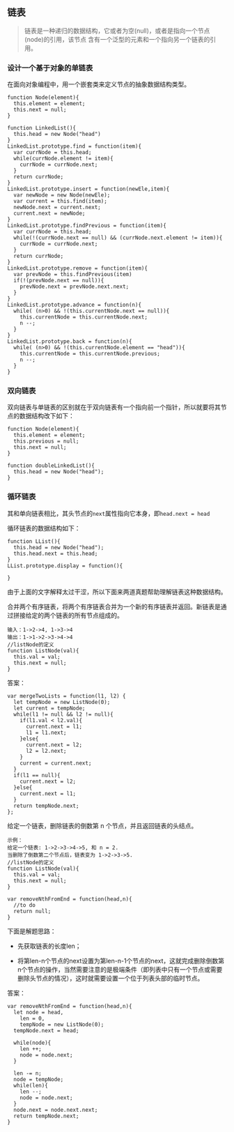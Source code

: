## 链表

>链表是一种递归的数据结构，它或者为空(null)，或者是指向一个节点(node)的引用，该节点
含有一个泛型的元素和一个指向另一个链表的引用。

### 设计一个基于对象的单链表

在面向对象编程中，用一个嵌套类来定义节点的抽象数据结构类型。
```angularjs
function Node(element){
  this.element = element;
  this.next = null;
}
```

```angularjs
function LinkedList(){
  this.head = new Node("head")
}
LinkedList.prototype.find = function(item){
  var currNode = this.head;
  while(currNode.element != item){
    currNode = currNode.next;
  }
  return currNode;
}
LinkedList.prototype.insert = function(newEle,item){
  var newNode = new Node(newEle);
  var current = this.find(item);
  newNode.next = current.next;
  current.next = newNode;
}
LinkedList.prototype.findPrevious = function(item){
  var currNode = this.head;
  while(!(currNode.next == null) && (currNode.next.element != item)){
    currNode = currNode.next;
  }
  return currNode;
}
LinkedList.prototype.remove = function(item){
  var prevNode = this.findPrevious(item)
  if(!(prevNode.next == null)){
    prevNode.next = prevNode.next.next;
  }
}
LinkedList.prototype.advance = function(n){
  while( (n>0) && !(this.currentNode.next == null)){
    this.currentNode = this.currentNode.next;
    n --;
  }
}
LinkedList.prototype.back = function(n){
  while( (n>0) && !(this.currentNode.element == "head")){
    this.currentNode = this.currentNode.previous;
    n --;
  }
}
```

### 双向链表

双向链表与单链表的区别就在于双向链表有一个指向前一个指针，所以就要将其节点的数据结构改下如下：

```
function Node(element){
  this.element = element;
  this.previous = null;
  this.next = null;
}
```

```
function doubleLinkedList(){
  this.head = new Node("head");
}
```

### 循环链表

其和单向链表相比，其头节点的```next```属性指向它本身，即```head.next = head```

循环链表的数据结构如下：

```
function LList(){
  this.head = new Node("head");
  this.head.next = this.head;
}
LList.prototype.display = function(){

}
```

由于上面的文字解释太过干涩，所以下面来两道真题帮助理解链表这种数据结构。

合并两个有序链表，将两个有序链表合并为一个新的有序链表并返回。新链表是通过拼接给定的两个链表的所有节点组成的。 
```
输入：1->2->4, 1->3->4
输出：1->1->2->3->4->4
//listNode的定义
function ListNode(val){
  this.val = val;
  this.next = null;
}
```

答案：
```
var mergeTwoLists = function(l1, l2) {
  let tempNode = new ListNode(0);
  let current = tempNode;
  while(l1 != null && l2 != null){
    if(l1.val < l2.val){
      current.next = l1;
      l1 = l1.next;
    }else{
      current.next = l2;
      l2 = l2.next;
    }
    current = current.next;
  }
  if(l1 == null){
    current.next = l2;
  }else{
    current.next = l1;
  }
  return tempNode.next;
};
```






给定一个链表，删除链表的倒数第 n 个节点，并且返回链表的头结点。
```
示例：
给定一个链表: 1->2->3->4->5, 和 n = 2.
当删除了倒数第二个节点后，链表变为 1->2->3->5.
//listNode的定义
function ListNode(val){
  this.val = val;
  this.next = null;
}

var removeNthFromEnd = function(head,n){
  //to do
  return null;
}
```
下面是解题思路：

* 先获取链表的长度len；

* 将第len-n个节点的next设置为第len-n-1个节点的next，这就完成删除倒数第n个节点的操作，当然需要注意的是极端条件（即列表中只有一个节点或需要删除头节点的情况），这时就需要设置一个位于列表头部的临时节点。

答案：

```
var removeNthFromEnd = function(head,n){
  let node = head,
    len = 0,
    tempNode = new ListNode(0);
  tempNode.next = head;
  
  while(node){
    len ++;
    node = node.next;
  }

  len -= n;
  node = tempNode;
  while(len){
    len --;
    node = node.next;
  }
  node.next = node.next.next;
  return tempNode.next;
}
```